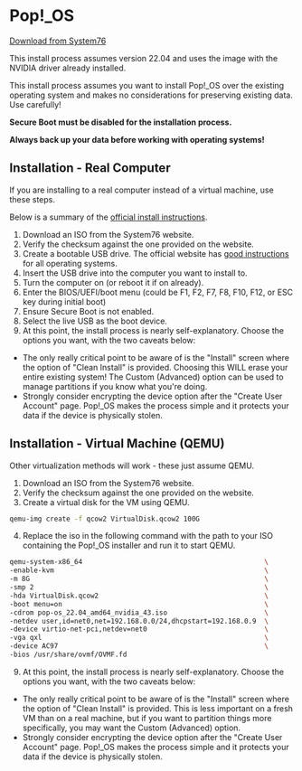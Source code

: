 # Pop!_OS
[Download from System76](https://pop.system76.com/)

This install process assumes version 22.04 and uses the image with the NVIDIA driver already installed.

This install process assumes you want to install Pop!_OS over the existing operating system and makes no considerations for preserving existing data.  Use carefully!

**Secure Boot must be disabled for the installation process.**

**Always back up your data before working with operating systems!**

## Installation - Real Computer
If you are installing to a real computer instead of a virtual machine, use these steps.

Below is a summary of the [official install instructions](https://support.system76.com/articles/install-pop/).

1. Download an ISO from the System76 website.
2. Verify the checksum against the one provided on the website.
3. Create a bootable USB drive.  The official website has [good instructions](https://support.system76.com/articles/live-disk/) for all operating systems.
4. Insert the USB drive into the computer you want to install to.
5. Turn the computer on (or reboot it if on already).
6. Enter the BIOS/UEFI/boot menu (could be F1, F2, F7, F8, F10, F12, or ESC key during initial boot)
7. Ensure Secure Boot is not enabled.
8. Select the live USB as the boot device.
9. At this point, the install process is nearly self-explanatory. Choose the options you want, with the two caveats below:
  - The only really critical point to be aware of is the "Install" screen where the option of "Clean Install" is provided. Choosing this WILL erase your entire existing system! The Custom (Advanced) option can be used to manage partitions if you know what you're doing.
  - Strongly consider encrypting the device option after the "Create User Account" page. Pop!_OS makes the process simple and it protects your data if the device is physically stolen.


## Installation - Virtual Machine (QEMU)
Other virtualization methods will work - these just assume QEMU.
1. Download an ISO from the System76 website.
2. Verify the checksum against the one provided on the website.
3. Create a virtual disk for the VM using QEMU.
```bash
qemu-img create -f qcow2 VirtualDisk.qcow2 100G
```
4. Replace the iso in the following command with the path to your ISO containing the Pop!_OS installer and run it to start QEMU.
```bash
qemu-system-x86_64                                             \
-enable-kvm                                                    \
-m 8G                                                          \
-smp 2                                                         \
-hda VirtualDisk.qcow2                                         \
-boot menu=on                                                  \
-cdrom pop-os_22.04_amd64_nvidia_43.iso                        \
-netdev user,id=net0,net=192.168.0.0/24,dhcpstart=192.168.0.9  \
-device virtio-net-pci,netdev=net0                             \
-vga qxl                                                       \
-device AC97                                                   \
-bios /usr/share/ovmf/OVMF.fd
```
9. At this point, the install process is nearly self-explanatory. Choose the options you want, with the two caveats below:
  - The only really critical point to be aware of is the "Install" screen where the option of "Clean Install" is provided. This is less important on a fresh VM than on a real machine, but if you want to partition things more specifically, you may want the Custom (Advanced) option.
  - Strongly consider encrypting the device option after the "Create User Account" page. Pop!_OS makes the process simple and it protects your data if the device is physically stolen.
